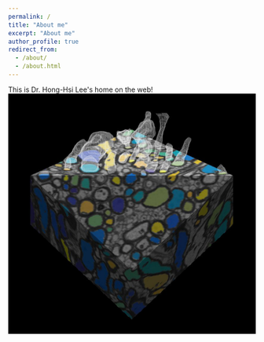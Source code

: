 ```yaml
---
permalink: /
title: "About me"
excerpt: "About me"
author_profile: true
redirect_from: 
  - /about/
  - /about.html
---
```


This is Dr. Hong-Hsi Lee's home on the web!
![](https://github.com/leehhtw/leehhtw.github.io/blob/master/images/grc_cover_3.png)
